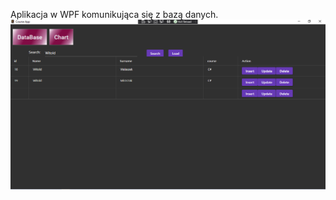 Aplikacja w WPF komunikująca się z bazą danych.
![alt text](https://github.com/holygwent/databaseWPF/blob/master/ZaliczenieProjekt2NaP4/Wpf1.PNG?raw=true)
